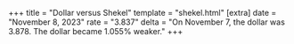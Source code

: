 +++
title = "Dollar versus Shekel"
template = "shekel.html"
[extra]
date = "November  8, 2023"
rate = "3.837"
delta = "On November  7, the dollar was 3.878. The dollar became 1.055% weaker."
+++
